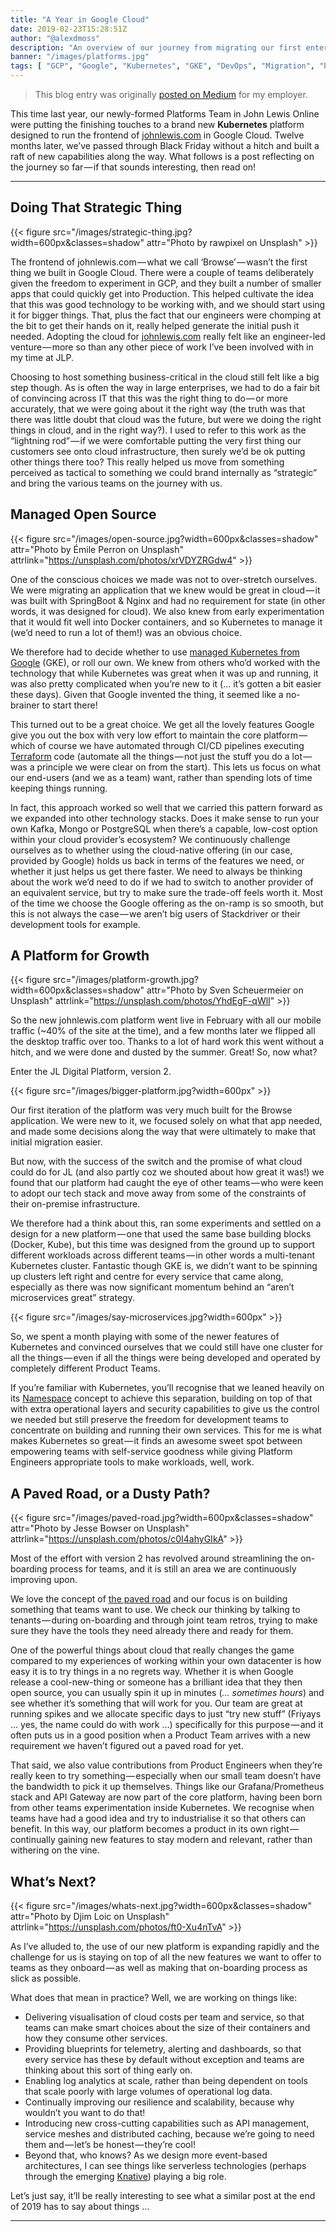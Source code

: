 ```yaml
---
title: "A Year in Google Cloud"
date: 2019-02-23T15:28:51Z
author: "@alexdmoss"
description: "An overview of our journey from migrating our first enterprise-scale application to Google Cloud, through to multi-tenant Kubernetes"
banner: "/images/platforms.jpg"
tags: [ "GCP", "Google", "Kubernetes", "GKE", "DevOps", "Migration", "Platforms" ]
---
```


> This blog entry was originally [posted on Medium](https://medium.com/john-lewis-software-engineering/a-year-in-google-cloud-4586a117f352) for my employer.

This time last year, our newly-formed Platforms Team in John Lewis Online were putting the finishing touches to a brand new **Kubernetes** platform designed to run the frontend of [johnlewis.com](https://www.johnlewis.com/) in Google Cloud. Twelve months later, we’ve passed through Black Friday without a hitch and built a raft of new capabilities along the way. What follows is a post reflecting on the journey so far — if that sounds interesting, then read on!

---

## Doing That Strategic Thing

{{< figure src="/images/strategic-thing.jpg?width=600px&classes=shadow" attr="Photo by rawpixel on Unsplash" >}}

The frontend of johnlewis.com — what we call ‘Browse’ — wasn’t the first thing we built in Google Cloud. There were a couple of teams deliberately given the freedom to experiment in GCP, and they built a number of smaller apps that could quickly get into Production. This helped cultivate the idea that this was good technology to be working with, and we should start using it for bigger things. That, plus the fact that our engineers were chomping at the bit to get their hands on it, really helped generate the initial push it needed. Adopting the cloud for [johnlewis.com](https://www.johnlewis.com/) really felt like an engineer-led venture — more so than any other piece of work I’ve been involved with in my time at JLP.

Choosing to host something business-critical in the cloud still felt like a big step though. As is often the way in large enterprises, we had to do a fair bit of convincing across IT that this was the right thing to do — or more accurately, that we were going about it the right way (the truth was that there was little doubt that cloud was the future, but were we doing the right things in cloud, and in the right way?). I used to refer to this work as the “lightning rod” — if we were comfortable putting the very first thing our customers see onto cloud infrastructure, then surely we’d be ok putting other things there too? This really helped us move from something perceived as tactical to something we could brand internally as “strategic” and bring the various teams on the journey with us.

## Managed Open Source

{{< figure src="/images/open-source.jpg?width=600px&classes=shadow" attr="Photo by Émile Perron on Unsplash" attrlink="https://unsplash.com/photos/xrVDYZRGdw4" >}}

One of the conscious choices we made was not to over-stretch ourselves. We were migrating an application that we knew would be great in cloud — it was built with SpringBoot & Nginx and had no requirement for state (in other words, it was designed for cloud). We also knew from early experimentation that it would fit well into Docker containers, and so Kubernetes to manage it (we’d need to run a lot of them!) was an obvious choice.

We therefore had to decide whether to use [managed Kubernetes from Google](https://cloud.google.com/kubernetes-engine/) (GKE), or roll our own. We knew from others who’d worked with the technology that while Kubernetes was great when it was up and running, it was also pretty complicated when you’re new to it (… it’s gotten a bit easier these days). Given that Google invented the thing, it seemed like a no-brainer to start there!

This turned out to be a great choice. We get all the lovely features Google give you out the box with very low effort to maintain the core platform — which of course we have automated through CI/CD pipelines executing [Terraform](https://www.terraform.io/docs/providers/google/getting_started.html) code (automate all the things — not just the stuff you do a lot — was a principle we were clear on from the start). This lets us focus on what our end-users (and we as a team) want, rather than spending lots of time keeping things running.

In fact, this approach worked so well that we carried this pattern forward as we expanded into other technology stacks. Does it make sense to run your own Kafka, Mongo or PostgreSQL when there’s a capable, low-cost option within your cloud provider’s ecosystem? We continuously challenge ourselves as to whether using the cloud-native offering (in our case, provided by Google) holds us back in terms of the features we need, or whether it just helps us get there faster. We need to always be thinking about the work we’d need to do if we had to switch to another provider of an equivalent service, but try to make sure the trade-off feels worth it. Most of the time we choose the Google offering as the on-ramp is so smooth, but this is not always the case — we aren’t big users of Stackdriver or their development tools for example.

## A Platform for Growth

{{< figure src="/images/platform-growth.jpg?width=600px&classes=shadow" attr="Photo by Sven Scheuermeier on Unsplash" attrlink="https://unsplash.com/photos/YhdEgF-qWlI" >}}

So the new johnlewis.com platform went live in February with all our mobile traffic (~40% of the site at the time), and a few months later we flipped all the desktop traffic over too. Thanks to a lot of hard work this went without a hitch, and we were done and dusted by the summer. Great! So, now what?

Enter the JL Digital Platform, version 2.

{{< figure src="/images/bigger-platform.jpg?width=600px" >}}

Our first iteration of the platform was very much built for the Browse application. We were new to it, we focused solely on what that app needed, and made some decisions along the way that were ultimately to make that initial migration easier.

But now, with the success of the switch and the promise of what cloud could do for JL (and also partly coz we shouted about how great it was!) we found that our platform had caught the eye of other teams — who were keen to adopt our tech stack and move away from some of the constraints of their on-premise infrastructure.

We therefore had a think about this, ran some experiments and settled on a design for a new platform — one that used the same base building blocks (Docker, Kube), but this time was designed from the ground up to support different workloads across different teams — in other words a multi-tenant Kubernetes cluster. Fantastic though GKE is, we didn’t want to be spinning up clusters left right and centre for every service that came along, especially as there was now significant momentum behind an “aren’t microservices great” strategy.

{{< figure src="/images/say-microservices.jpg?width=600px" >}}

So, we spent a month playing with some of the newer features of Kubernetes and convinced ourselves that we could still have one cluster for all the things — even if all the things were being developed and operated by completely different Product Teams.

If you’re familiar with Kubernetes, you’ll recognise that we leaned heavily on its [Namespace](https://kubernetes.io/docs/concepts/overview/working-with-objects/namespaces/) concept to achieve this separation, building on top of that with extra operational layers and security capabilities to give us the control we needed but still preserve the freedom for development teams to concentrate on building and running their own services. This for me is what makes Kubernetes so great — it finds an awesome sweet spot between empowering teams with self-service goodness while giving Platform Engineers appropriate tools to make workloads, well, work.

## A Paved Road, or a Dusty Path?

{{< figure src="/images/paved-road.jpg?width=600px&classes=shadow" attr="Photo by Jesse Bowser on Unsplash" attrlink="https://unsplash.com/photos/c0I4ahyGIkA" >}}

Most of the effort with version 2 has revolved around streamlining the on-boarding process for teams, and it is still an area we are continuously improving upon.

We love the concept of [the paved road](https://medium.com/netflix-techblog/how-we-build-code-at-netflix-c5d9bd727f15) and our focus is on building something that teams want to use. We check our thinking by talking to tenants — during on-boarding and through joint team retros, trying to make sure they have the tools they need already there and ready for them.

One of the powerful things about cloud that really changes the game compared to my experiences of working within your own datacenter is how easy it is to try things in a no regrets way. Whether it is when Google release a cool-new-thing or someone has a brilliant idea that they then open source, you can usually spin it up in minutes (*... sometimes hours*) and see whether it’s something that will work for you. Our team are great at running spikes and we allocate specific days to just “try new stuff” (Friyays … yes, the name could do with work …) specifically for this purpose — and it often puts us in a good position when a Product Team arrives with a new requirement we haven’t figured out a paved road for yet.

That said, we also value contributions from Product Engineers when they’re really keen to try something — especially when our small team doesn’t have the bandwidth to pick it up themselves. Things like our Grafana/Prometheus stack and API Gateway are now part of the core platform, having been born from other teams experimentation inside Kubernetes. We recognise when teams have had a good idea and try to industrialise it so that others can benefit. In this way, our platform becomes a product in its own right — continually gaining new features to stay modern and relevant, rather than withering on the vine.

## What’s Next?

{{< figure src="/images/whats-next.jpg?width=600px&classes=shadow" attr="Photo by Djim Loic on Unsplash" attrlink="https://unsplash.com/photos/ft0-Xu4nTvA" >}}

As I’ve alluded to, the use of our new platform is expanding rapidly and the challenge for us is staying on top of all the new features we want to offer to teams as they onboard — as well as making that on-boarding process as slick as possible.

What does that mean in practice? Well, we are working on things like:

- Delivering visualisation of cloud costs per team and service, so that teams can make smart choices about the size of their containers and how they consume other services.
- Providing blueprints for telemetry, alerting and dashboards, so that every service has these by default without exception and teams are thinking about this sort of thing early on.
- Enabling log analytics at scale, rather than being dependent on tools that scale poorly with large volumes of operational log data.
- Continually improving our resilience and scalability, because why wouldn’t you want to do that!
- Introducing new cross-cutting capabilities such as API management, service meshes and distributed caching, because we’re going to need them and — let’s be honest — they’re cool!
- Beyond that, who knows? As we design more event-based architectures, I can see things like serverless technologies (perhaps through the emerging [Knative](https://cloud.google.com/knative/)) playing a big role.

Let’s just say, it’ll be really interesting to see what a similar post at the end of 2019 has to say about things ...

---
